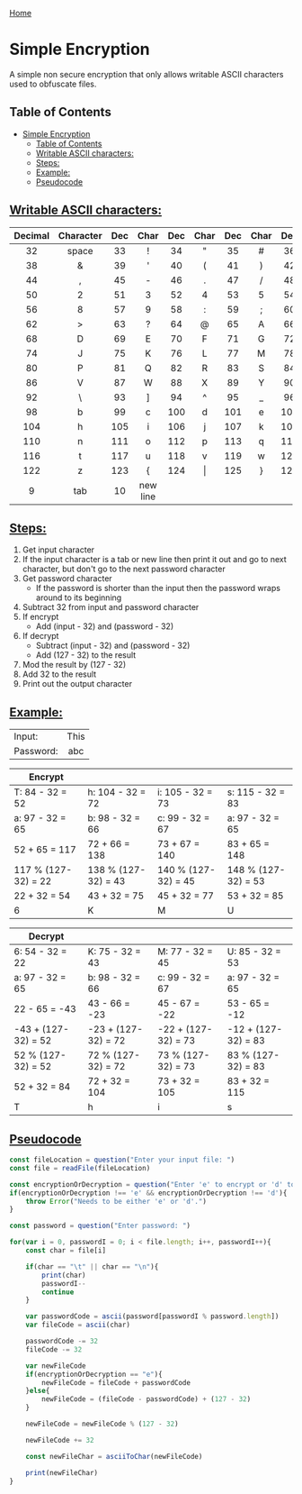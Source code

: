 <!--
 * This file is part of RS Cheat Sheets.
 *
 * RS Cheat Sheets is free software: you can redistribute it and/or modify
 * it under the terms of the GNU General Public License as published by
 * the Free Software Foundation, either version 3 of the License, or
 * (at your option) any later version.
 *
 * RS Cheat Sheets is distributed in the hope that it will be useful,
 * but WITHOUT ANY WARRANTY; without even the implied warranty of
 * MERCHANTABILITY or FITNESS FOR A PARTICULAR PURPOSE.  See the
 * GNU General Public License for more details.
 *
 * You should have received a copy of the GNU General Public License
 * along with RS Cheat Sheets. If not, see <https://www.gnu.org/licenses/>.
 */
-->

[Home](./README.md)

# Simple Encryption

A simple non secure encryption that only allows writable ASCII characters used to obfuscate files.

## Table of Contents

<!-- TOC -->

- [Simple Encryption](#simple-encryption)
	- [Table of Contents](#table-of-contents)
	- [Writable ASCII characters:](#writable-ascii-characters)
	- [Steps:](#steps)
	- [Example:](#example)
	- [Pseudocode](#pseudocode)

<!-- /TOC -->

## [Writable ASCII characters:](#table-of-contents)

| Decimal | Character | Dec | Char | Dec | Char | Dec | Char | Dec | Char | Dec | Char |
|:-------:|:---------:|:---:|:----:|:---:|:----:|:---:|:----:|:---:|:----:|:---:|:----:|
|   32    |   space   | 33  |  !   | 34  |  "   | 35  |  #   | 36  |  $   | 37  |  %   |
|   38    |     &     | 39  |  '   | 40  |  (   | 41  |  )   | 42  |  *   | 43  |  +   |
|   44    |     ,     | 45  |  -   | 46  |  .   | 47  |  /   | 48  |  0   | 49  |  1   |
|   50    |     2     | 51  |  3   | 52  |  4   | 53  |  5   | 54  |  6   | 55  |  7   |
|   56    |     8     | 57  |  9   | 58  |  :   | 59  |  ;   | 60  |  <   | 61  |  =   |
|   62    |     >     | 63  |  ?   | 64  |  @   | 65  |  A   | 66  |  B   | 67  |  C   |
|   68    |     D     | 69  |  E   | 70  |  F   | 71  |  G   | 72  |  H   | 73  |  I   |
|   74    |     J     | 75  |  K   | 76  |  L   | 77  |  M   | 78  |  N   | 79  |  O   |
|   80    |     P     | 81  |  Q   | 82  |  R   | 83  |  S   | 84  |  T   | 85  |  U   |
|   86    |     V     | 87  |  W   | 88  |  X   | 89  |  Y   | 90  |  Z   | 91  |  [   |
| 92 |    \    |93 |    ]    |94 |    ^    |95 |    _    |96 |    `    |97 |    a    |
| 98 |    b    |99 |    c    |100 |   d    |101 |   e    |102 |   f    |103 |   g    |
| 104 |   h    |105 |   i    |106 |   j    |107 |   k    |108 |   l    |109 |   m    |
| 110 |   n    |111 |   o    |112 |   p    |113 |   q    |114 |   r    |115 |   s    |
| 116 |   t    |117 |   u    |118 |   v    |119 |   w    |120 |   x    |121 |   y    |
| 122 |   z    |123 |   {    |124 |  \|    |125 |   }    |126 |   ~    |
| 9 | tab | 10 | new line |

## [Steps:](#table-of-contents)
1. Get input character
1. If the input character is a tab or new line then print it out and go to next character, but don't go to the next password character
1. Get password character
    - If the password is shorter than the input then the password wraps around to its beginning
1. Subtract 32 from input and password character
1. If encrypt
    - Add (input - 32) and (password - 32)
1. If decrypt
    - Subtract (input - 32) and (password - 32)
    - Add (127 - 32) to the result
1. Mod the result by (127 - 32)
1. Add 32 to the result
1. Print out the output character

## [Example:](#table-of-contents)

| | |
|:-|:-:|
|Input:| This |
|Password:| abc |


|Encrypt| | | |
|-|-|-|-|
| T: 84 - 32 = 52 | h: 104 - 32 = 72 | i: 105 - 32 = 73 | s: 115 - 32 = 83 |
| a: 97 - 32 = 65 | b: 98  - 32 = 66 | c: 99  - 32 = 67 | a: 97  - 32 = 65 | 
| 52 + 65 = 117   | 72 + 66 = 138    | 73 + 67 = 140    | 83 + 65 = 148    |
|117 % (127-32) = 22|138 % (127-32) = 43 |140 % (127-32) = 45 |148 % (127-32) = 53|
| 22 + 32 = 54 | 43 + 32 = 75 | 45 + 32 = 77 | 53 + 32 = 85 |
| 6 | K | M | U |


|Decrypt| | | |
|-|-|-|-|
| 6: 54 - 32 = 22 | K: 75 - 32 = 43 | M: 77 - 32 = 45 | U: 85 - 32 = 53 |
| a: 97 - 32 = 65 | b: 98  - 32 = 66 | c: 99  - 32 = 67 | a: 97  - 32 = 65 | 
| 22 - 65 = -43   | 43 - 66 = -23    | 45 - 67 = -22    | 53 - 65 = -12    |
| -43 + (127-32) = 52 | -23 + (127-32) = 72 | -22 + (127-32) = 73 | -12 + (127-32) = 83 |
|52 % (127-32) = 52|72 % (127-32) = 72 |73 % (127-32) = 73 |83 % (127-32) = 83|
| 52 + 32 = 84 | 72 + 32 = 104 | 73 + 32 = 105 | 83 + 32 = 115 |
| T | h | i | s |

## [Pseudocode](#table-of-contents)

```javascript
const fileLocation = question("Enter your input file: ")
const file = readFile(fileLocation)

const encryptionOrDecryption = question("Enter 'e' to encrypt or 'd' to decrypt: ")
if(encryptionOrDecryption !== 'e' && encryptionOrDecryption !== 'd'){
    throw Error("Needs to be either 'e' or 'd'.")
}

const password = question("Enter password: ")

for(var i = 0, passwordI = 0; i < file.length; i++, passwordI++){
    const char = file[i]

    if(char == "\t" || char == "\n"){
        print(char)
        passwordI--
        continue
    }

    var passwordCode = ascii(password[passwordI % password.length])
    var fileCode = ascii(char)

    passwordCode -= 32
    fileCode -= 32

    var newFileCode
    if(encryptionOrDecryption == "e"){
        newFileCode = fileCode + passwordCode
    }else{
        newFileCode = (fileCode - passwordCode) + (127 - 32)
    }

    newFileCode = newFileCode % (127 - 32)

    newFileCode += 32

    const newFileChar = asciiToChar(newFileCode)

    print(newFileChar)
}

```